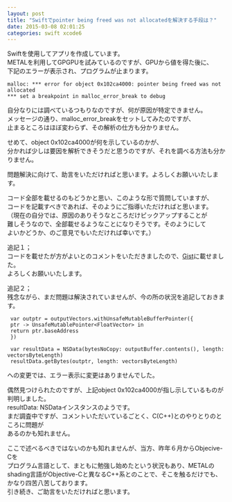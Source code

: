 ```yaml
---
layout: post
title: "Swiftでpointer being freed was not allocatedを解決する手段は？"
date: 2015-03-08 02:01:25
categories: swift xcode6
---
```

<p>Swiftを使用してアプリを作成しています。<br>
METALを利用してGPGPUを試みているのですが、GPUから値を得た後に、<br>
下記のエラーが表示され、プログラムが止まります。</p>

<pre><code>malloc: *** error for object 0x102ca4000: pointer being freed was not allocated
*** set a breakpoint in malloc_error_break to debug
</code></pre>

<p>自分なりには調べているつもりなのですが、何が原因が特定できません。<br>
メッセージの通り、malloc_error_breakをセットしてみたのですが、<br>
止まるところはほぼ変わらず、その解析の仕方も分かりません。</p>

<p>せめて、object 0x102ca4000が何を示しているのかが、<br>
分かれば少しは要因を解析できそうだと思うのですが、それを調べる方法も分かりません。</p>

<p>問題解決に向けて、助言をいただければと思います。よろしくお願いいたします。</p>

<p>コード全部を載せるのもどうかと思い、このような形で質問していますが、<br>
コードを記載すべきであれば、そのようにご指導いただければと思います。<br>
（現在の自分では、原因のありそうなところだけピックアップすることが<br>
難しそうなので、全部載せるようなことになりそうです。そのようにして<br>
よいかどうか、のご意見でもいただければ幸いです。）</p>

<p>追記１；<br>
コードを載せたが方がよいとのコメントをいただきましたので、<a href="https://gist.github.com/AppleDeveloper37/6c5d7ca7aa2223b5f57b" rel="nofollow">Gist</a>に載せました。<br>
よろしくお願いいたします。</p>

<p>追記２；<br>
残念ながら、まだ問題は解決されていませんが、今の所の状況を追記しておきます。</p>

<pre><code> var outptr = outputVectors.withUnsafeMutableBufferPointer({
 ptr -&gt; UnsafeMutablePointer&lt;FloatVector&gt; in
 return ptr.baseAddress
 })

 var resultData = NSData(bytesNoCopy: outputBuffer.contents(), length: vectorsByteLength)
 resultData.getBytes(outptr, length: vectorsByteLength)
</code></pre>

<p>への変更では、エラー表示に変更はありませんでした。</p>

<p>偶然見つけられたのですが、上記object 0x102ca4000が指し示しているものが判明しました。<br>
resultData: NSDataインスタンスのようです。<br>
まだ調査中ですが、コメントいただいているごとく、C(C++)とのやりとりのところに問題が<br>
あるのかも知れません。</p>

<p>ここで述べるべきではないのかも知れませんが、当方、昨年６月からObjecive-Cを<br>
プログラム言語として、まともに勉強し始めたという状況もあり、METALのshading言語がObjective-Cと異なるC++系とのことで、そこを触るだけでも、かなり四苦八苦しております。<br>
引き続き、ご助言をいただければと思います。</p>
